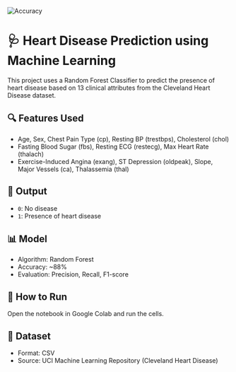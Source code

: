![Accuracy](https://img.shields.io/badge/accuracy-88.3%25-brightgreen)


# 🩺 Heart Disease Prediction using Machine Learning

This project uses a Random Forest Classifier to predict the presence of heart disease based on 13 clinical attributes from the Cleveland Heart Disease dataset.

## 🔍 Features Used
- Age, Sex, Chest Pain Type (cp), Resting BP (trestbps), Cholesterol (chol)
- Fasting Blood Sugar (fbs), Resting ECG (restecg), Max Heart Rate (thalach)
- Exercise-Induced Angina (exang), ST Depression (oldpeak), Slope, Major Vessels (ca), Thalassemia (thal)

## 🎯 Output
- `0`: No disease
- `1`: Presence of heart disease

## 📊 Model
- Algorithm: Random Forest
- Accuracy: ~88%
- Evaluation: Precision, Recall, F1-score

## 🚀 How to Run
Open the notebook in Google Colab and run the cells.

## 📁 Dataset
- Format: CSV
- Source: UCI Machine Learning Repository (Cleveland Heart Disease)
